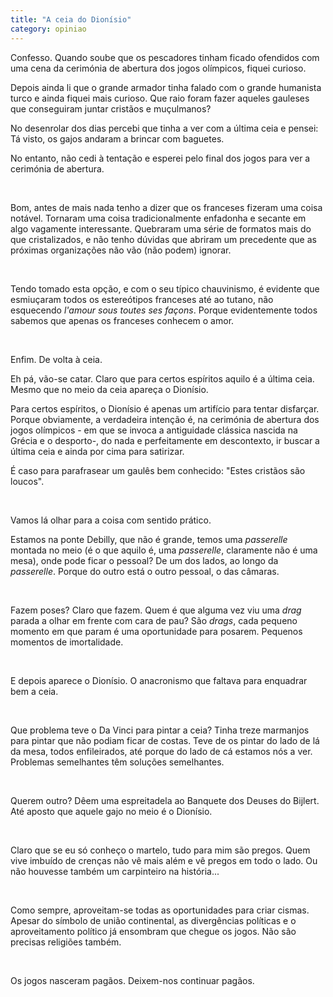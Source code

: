 ```yaml
---
title: "A ceia do Dionísio"
category: opiniao
---
```


Confesso. Quando soube que os pescadores tinham ficado ofendidos com uma cena da cerimónia de abertura dos jogos olímpicos, fiquei curioso.

Depois ainda li que o grande armador tinha falado com o grande humanista turco e ainda fiquei mais curioso. Que raio foram fazer aqueles gauleses que conseguiram juntar cristãos e muçulmanos?

No desenrolar dos dias percebi que tinha a ver com a última ceia e pensei: Tá visto, os gajos andaram a brincar com baguetes.

No entanto, não cedi à tentação e esperei pelo final dos jogos para ver a cerimónia de abertura.

<br />

Bom, antes de mais nada tenho a dizer que os franceses fizeram uma coisa notável. Tornaram uma coisa tradicionalmente enfadonha e secante em algo vagamente interessante. Quebraram uma série de formatos mais do que cristalizados, e não tenho dúvidas que abriram um precedente que as próximas organizações não vão (não podem) ignorar.

<br />

Tendo tomado esta opção, e com o seu típico chauvinismo, é evidente que esmiuçaram todos os estereótipos franceses até ao tutano, não esquecendo *l'amour sous toutes ses façons*. Porque evidentemente todos sabemos que apenas os franceses conhecem o amor.

<br />

Enfim. De volta à ceia.

Eh pá, vão-se catar. Claro que para certos espíritos aquilo é a última ceia. Mesmo que no meio da ceia apareça o Dionísio.

Para certos espíritos, o Dionísio é apenas um artifício para tentar disfarçar. Porque obviamente, a verdadeira intenção é, na cerimónia de abertura dos jogos olímpicos - em que se invoca a antiguidade clássica nascida na Grécia e o desporto-, do nada e perfeitamente em descontexto, ir buscar a última ceia e ainda por cima para satirizar.

É caso para parafrasear um gaulês bem conhecido: "Estes cristãos são loucos".

<br />

Vamos lá olhar para a coisa com sentido prático.

Estamos na ponte Debilly, que não é grande, temos uma *passerelle* montada no meio (é o que aquilo é, uma *passerelle*, claramente não é uma mesa), onde pode ficar o pessoal? De um dos lados, ao longo da *passerelle*. Porque do outro está o outro pessoal, o das câmaras.

<br />

Fazem poses? Claro que fazem. Quem é que alguma vez viu uma *drag* parada a olhar em frente com cara de pau? São *drags*, cada pequeno momento em que param é uma oportunidade para posarem. Pequenos momentos de imortalidade.

<br />

E depois aparece o Dionísio. O anacronismo que faltava para enquadrar bem a ceia.

<br />

Que problema teve o Da Vinci para pintar a ceia? Tinha treze marmanjos para pintar que não podiam ficar de costas. Teve de os pintar do lado de lá da mesa, todos enfileirados, até porque do lado de cá estamos nós a ver. Problemas semelhantes têm soluções semelhantes.

<br />

Querem outro? Dêem uma espreitadela ao Banquete dos Deuses do Bijlert. Até aposto que aquele gajo no meio é o Dionísio.

<br />

Claro que se eu só conheço o martelo, tudo para mim são pregos. Quem vive imbuído de crenças não vê mais além e vê pregos em todo o lado. Ou não houvesse também um carpinteiro na história...

<br />

Como sempre, aproveitam-se todas as oportunidades para criar cismas. Apesar do símbolo de união continental, as divergências políticas e o aproveitamento político já ensombram que chegue os jogos. Não são precisas religiões também.

<br />

Os jogos nasceram pagãos. Deixem-nos continuar pagãos.